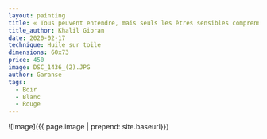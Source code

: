 ```yaml
---
layout: painting
title: « Tous peuvent entendre, mais seuls les êtres sensibles comprennent. » 
title_author: Khalil Gibran
date: 2020-02-17
technique: Huile sur toile
dimensions: 60x73
price: 450
image: DSC_1436_(2).JPG
author: Garanse
tags:
  - Boir
  - Blanc
  - Rouge
--- 
```

![Image]({{ page.image | prepend: site.baseurl}})